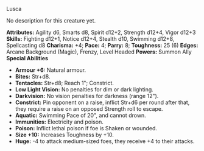 Lusca

No description for this creature yet.

**Attributes:** Agility d6, Smarts d8, Spirit d12+2, Strength d12+4,
Vigor d12+3
**Skills:** Fighting d12+1, Notice d12+4, Stealth d10, Swimming d12+8,
Spellcasting d8
**Charisma:** +4; **Pace:** 4; **Parry:** 8; **Toughness:** 25 (6)
**Edges:** Arcane Background (Magic), Frenzy, Level Headed
**Powers:** Summon Ally
**Special Abilities**
- **Armour +6:** Natural armour.
- **Bites:** Str+d8.
- **Tentacles:** Str+d8; Reach 1"; Constrict.
- **Low Light Vision:** No penalties for dim or dark lighting.
- **Darkvision:** No vision penalties for darkness (range 12").
- **Constrict:** Pin opponent on a raise, inflict Str+d6 per round after
that, they require a raise on an opposed Strength roll to escape.
- **Aquatic:** Swimming Pace of 20", and cannot drown.
- **Immunities:** Electricity and poison.
- **Poison:** Inflict lethal poison if foe is Shaken or wounded.
- **Size +10:** Increases Toughness by +10.
- **Huge:** -4 to attack medium-sized foes, they receive +4 to their
attacks.


